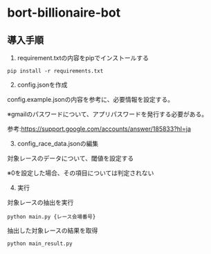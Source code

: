 # bort-billionaire-bot

<h2>導入手順</h2>

1. requirement.txtの内容をpipでインストールする

```
pip install -r requirements.txt
```

2. config.jsonを作成

config.example.jsonの内容を参考に、必要情報を設定する。

※gmailのパスワードについて、アプリパスワードを発行する必要がある。

参考:https://support.google.com/accounts/answer/185833?hl=ja

3. config_race_data.jsonの編集

対象レースのデータについて、閾値を設定する

※0を設定した場合、その項目については判定されない

4. 実行

対象レースの抽出を実行

```
python main.py {レース会場番号}
```

抽出した対象レースの結果を取得

```
python main_result.py
```

